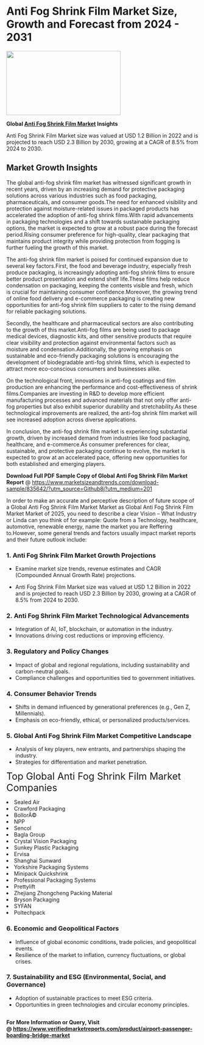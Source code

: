 <H1>Anti Fog Shrink Film Market Size, Growth and Forecast from 2024 - 2031</H1><img class="aligncenter size-medium wp-image-584254" src="https://thirdeyenews.in/wp-content/uploads/2024/09/Global-Market-Research-300x168.jpeg" alt="" width="300" height="168" /><p><strong>Global&nbsp;<a href="https://www.marketsizeandtrends.com/download-sample/835642/?utm_source=Github8j?utm_medium=201">Anti Fog Shrink Film Market</a> Insights</strong></p><p>Anti Fog Shrink Film Market size was valued at USD 1.2 Billion in 2022 and is projected to reach USD 2.3 Billion by 2030, growing at a CAGR of 8.5% from 2024 to 2030.</p><p><h2>Market Growth Insights</h2> The global anti-fog shrink film market has witnessed significant growth in recent years, driven by an increasing demand for protective packaging solutions across various industries such as food packaging, pharmaceuticals, and consumer goods.The need for enhanced visibility and protection against moisture-related issues in packaged products has accelerated the adoption of anti-fog shrink films.With rapid advancements in packaging technologies and a shift towards sustainable packaging options, the market is expected to grow at a robust pace during the forecast period.Rising consumer preference for high-quality, clear packaging that maintains product integrity while providing protection from fogging is further fueling the growth of this market. <p>The anti-fog shrink film market is poised for continued expansion due to several key factors.First, the food and beverage industry, especially fresh produce packaging, is increasingly adopting anti-fog shrink films to ensure better product presentation and extend shelf life.These films help reduce condensation on packaging, keeping the contents visible and fresh, which is crucial for maintaining consumer confidence.Moreover, the growing trend of online food delivery and e-commerce packaging is creating new opportunities for anti-fog shrink film suppliers to cater to the rising demand for reliable packaging solutions.</p> <p>Secondly, the healthcare and pharmaceutical sectors are also contributing to the growth of this market.Anti-fog films are being used to package medical devices, diagnostic kits, and other sensitive products that require clear visibility and protection against environmental factors such as moisture and condensation.Additionally, the growing emphasis on sustainable and eco-friendly packaging solutions is encouraging the development of biodegradable anti-fog shrink films, which is expected to attract more eco-conscious consumers and businesses alike.</p> <p>On the technological front, innovations in anti-fog coatings and film production are enhancing the performance and cost-effectiveness of shrink films.Companies are investing in R&D to develop more efficient manufacturing processes and advanced materials that not only offer anti-fog properties but also exhibit superior durability and stretchability.As these technological improvements are realized, the anti-fog shrink film market will see increased adoption across diverse applications.</p> <p>In conclusion, the anti-fog shrink film market is experiencing substantial growth, driven by increased demand from industries like food packaging, healthcare, and e-commerce.As consumer preferences for clear, sustainable, and protective packaging continue to evolve, the market is expected to grow at an accelerated pace, offering new opportunities for both established and emerging players.</p> </p><p><span class=""><strong>Download Full PDF Sample Copy of Global Anti Fog Shrink Film Market Report</strong> @ <a href="https://www.marketsizeandtrends.com/download-sample/835642/?utm_source=Github8j?utm_medium=201" target="_blank">https://www.marketsizeandtrends.com/download-sample/835642/?utm_source=Github8j?utm_medium=201</a></span></p><p>In order to make an accurate and perceptive description of future scope of a Global&nbsp;Anti Fog Shrink Film Market Market as Global&nbsp;Anti Fog Shrink Film Market Market of 2025, you need to describe a clear Vision &ndash; What Industry or Linda can you think of for example: Quote from a Technology, healthcare, automotive, renewable energy, name the market you are Reffering to.However, some general trends and factors usually impact market reports and their future outlook include:</p><h3>1.&nbsp;<strong>Anti Fog Shrink Film Market Growth Projections</strong></h3><ul><li>Examine market size trends, revenue estimates and CAGR (Compounded Annual Growth Rate) projections.</li><li><p>Anti Fog Shrink Film Market size was valued at USD 1.2 Billion in 2022 and is projected to reach USD 2.3 Billion by 2030, growing at a CAGR of 8.5% from 2024 to 2030.</p></li></ul><h3>2.&nbsp;<strong>Anti Fog Shrink Film Market Technological Advancements</strong></h3><ul><li>Integration of AI, IoT, blockchain, or automation in the industry.</li><li>Innovations driving cost reductions or improving efficiency.</li></ul><h3>3.&nbsp;<strong>Regulatory and Policy Changes</strong></h3><ul><li>Impact of global and regional regulations, including sustainability and carbon-neutral goals.</li><li>Compliance challenges and opportunities tied to government initiatives.</li></ul><h3>4.&nbsp;<strong>Consumer Behavior Trends</strong></h3><ul><li>Shifts in demand influenced by generational preferences (e.g., Gen Z, Millennials).</li><li>Emphasis on eco-friendly, ethical, or personalized products/services.</li></ul><h3>5.&nbsp;<strong>Global Anti Fog Shrink Film Market Competitive Landscape</strong></h3><ul><li>Analysis of key players, new entrants, and partnerships shaping the industry.</li><li>Strategies for differentiation and market penetration.</li></ul><p data-pm-slice="1 1 []"><span style="color: inherit; font-family: inherit; font-size: 25px;">Top Global Anti Fog Shrink Film Market Companies</span></p><div class="" data-test-id=""><p><li>Sealed Air</li><li> Crawford Packaging</li><li> BollorÃ©</li><li> NPP</li><li> Sencol</li><li> Bagla Group</li><li> Crystal Vision Packaging</li><li> Sunkey Plastic Packaging</li><li> Ervisa</li><li> Shanghai Sunward</li><li> Yorkshire Packaging Systems</li><li> Minipack Quickshrink</li><li> Professional Packaging Systems</li><li> Prettylift</li><li> Zhejiang Zhongcheng Packing Material</li><li> Bryson Packaging</li><li> SYFAN</li><li> Poltechpack</li></p></div><h3>6.&nbsp;<strong>Economic and Geopolitical Factors</strong></h3><ul><li>Influence of global economic conditions, trade policies, and geopolitical events.</li><li>Resilience of the market to inflation, currency fluctuations, or global crises.</li></ul><h3>7.&nbsp;<strong>Sustainability and ESG (Environmental, Social, and Governance)</strong></h3><ul><li>Adoption of sustainable practices to meet ESG criteria.</li><li>Opportunities in green technologies and circular economy principles.</li></ul><h2><strong style="font-size: 14px;">For More Information or Query, Visit @&nbsp;</strong><a style="background-color: #ffffff; font-size: 14px;" href="https://www.marketsizeandtrends.com/report/anti-fog-shrink-film-market/" target="_blank">https://www.verifiedmarketreports.com/product/airport-passenger-boarding-bridge-market</a></h2>